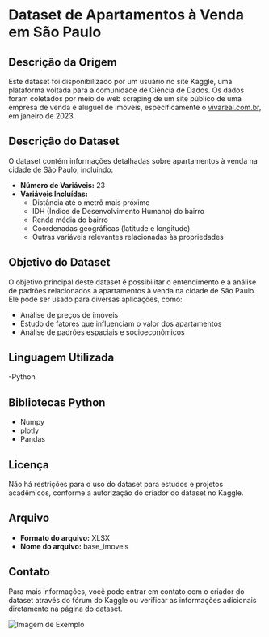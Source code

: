 # Dataset de Apartamentos à Venda em São Paulo

## Descrição da Origem

Este dataset foi disponibilizado por um usuário no site Kaggle, uma plataforma voltada para a comunidade de Ciência de Dados. Os dados foram coletados por meio de web scraping de um site público de uma empresa de venda e aluguel de imóveis, especificamente o [vivareal.com.br](https://vivareal.com.br), em janeiro de 2023.

## Descrição do Dataset

O dataset contém informações detalhadas sobre apartamentos à venda na cidade de São Paulo, incluindo:

- **Número de Variáveis:** 23
- **Variáveis Incluídas:**
  - Distância até o metrô mais próximo
  - IDH (Índice de Desenvolvimento Humano) do bairro
  - Renda média do bairro
  - Coordenadas geográficas (latitude e longitude)
  - Outras variáveis relevantes relacionadas às propriedades

## Objetivo do Dataset

O objetivo principal deste dataset é possibilitar o entendimento e a análise de padrões relacionados a apartamentos à venda na cidade de São Paulo. Ele pode ser usado para diversas aplicações, como:

- Análise de preços de imóveis
- Estudo de fatores que influenciam o valor dos apartamentos
- Análise de padrões espaciais e socioeconômicos
## Linguagem Utilizada

-Python

## Bibliotecas Python
- Numpy
- plotly
- Pandas

## Licença

Não há restrições para o uso do dataset para estudos e projetos acadêmicos, conforme a autorização do criador do dataset no Kaggle.

## Arquivo

- **Formato do arquivo:** XLSX
- **Nome do arquivo:** base_imoveis

## Contato

Para mais informações, você pode entrar em contato com o criador do dataset através do fórum do Kaggle ou verificar as informações adicionais diretamente na página do dataset.

![Imagem de Exemplo](https://tecimob.com.br/blog/wp-content/uploads/2024/02/avaliacao-de-imoveis-2.jpg)
